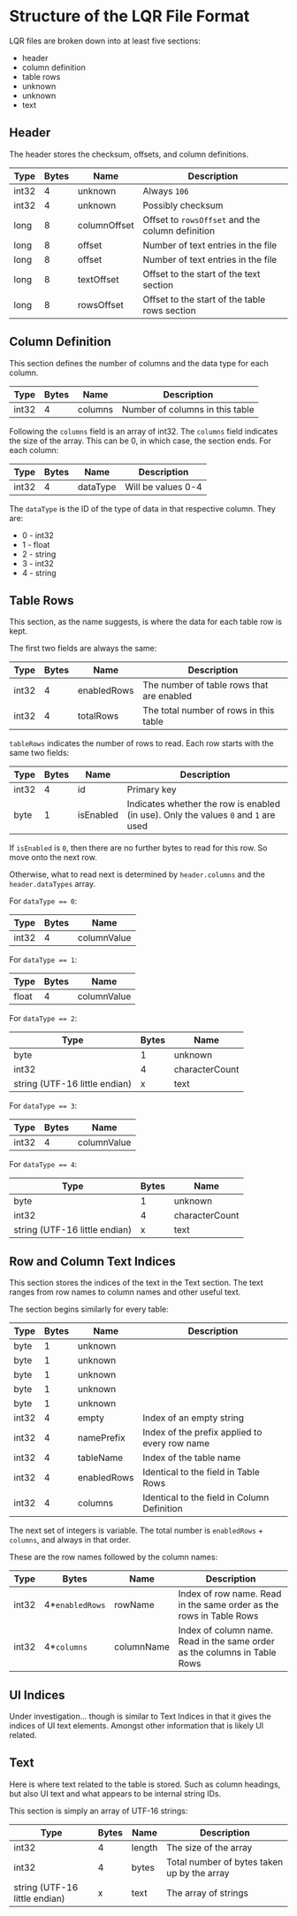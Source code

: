﻿# Structure of the LQR File Format

LQR files are broken down into at least five sections:
* header
* column definition
* table rows
* unknown
* unknown
* text

## Header

The header stores the checksum, offsets, and column definitions.

| Type  | Bytes | Name         | Description                                      |
| ----- | ----- | ------------ | ------------------------------------------------ |
| int32 | 4	    | unknown      | Always `106`                                     |
| int32	| 4	    | unknown      | Possibly checksum                                |
| long	| 8	    | columnOffset | Offset to `rowsOffset` and the column definition |
| long	| 8	    | offset       | Number of text entries in the file               |
| long	| 8	    | offset       | Number of text entries in the file               |
| long	| 8	    | textOffset   | Offset to the start of the text section          |
| long	| 8	    | rowsOffset   | Offset to the start of the table rows section    |

## Column Definition

This section defines the number of columns and the data type for each column.

| Type  | Bytes | Name        | Description                     |
| ----- | ----- | ----------- | ------------------------------- |
| int32	| 4	    | columns     | Number of columns in this table |

Following the `columns` field is an array of int32. The `columns` field indicates the size of the array.
This can be 0, in which case, the section ends. For each column:

| Type  | Bytes | Name        | Description                          |
| ----- | ----- | ----------- | ------------------------------------ |
| int32	| 4	    | dataType    | Will be values 0-4                   |

The `dataType` is the ID of the type of data in that respective column. They are:
* 0 - int32
* 1 - float
* 2 - string
* 3 - int32
* 4 - string

## Table Rows

This section, as the name suggests, is where the data for each table row is kept.

The first two fields are always the same:

| Type  | Bytes | Name        | Description                               |
| ----- | ----- | ----------- | ----------------------------------------- |
| int32	| 4	    | enabledRows | The number of table rows that are enabled |
| int32	| 4	    | totalRows   | The total number of rows in this table    |

`tableRows` indicates the number of rows to read. Each row starts with the same two fields:

| Type  | Bytes | Name      | Description                                                                         |
| ----- | ----- | --------- | ----------------------------------------------------------------------------------- |
| int32	| 4	    | id        | Primary key                                                                         |
| byte	| 1	    | isEnabled | Indicates whether the row is enabled (in use). Only the values `0` and `1` are used |

If `isEnabled` is `0`, then there are no further bytes to read for this row. So move onto the next row.

Otherwise, what to read next is determined by `header.columns` and the `header.dataTypes` array.

For `dataType == 0`:

| Type  | Bytes | Name        |
| ----- | ----- | ----------- |
| int32	| 4	    | columnValue |

For `dataType == 1`:

| Type  | Bytes | Name        |
| ----- | ----- | ----------- |
| float	| 4	    | columnValue |

For `dataType == 2`:

| Type                          | Bytes | Name           |
| ----------------------------- | ----- | -------------- |
| byte	                        | 1     | unknown        |
| int32	                        | 4	    | characterCount |
| string (UTF-16 little endian) | x	    | text           |

For `dataType == 3`:

| Type  | Bytes | Name        |
| ----- | ----- | ----------- |
| int32	| 4	    | columnValue |

For `dataType == 4`:

| Type                          | Bytes | Name           |
| ----------------------------- | ----- | -------------- |
| byte	                        | 1	    | unknown        |
| int32	                        | 4	    | characterCount |
| string (UTF-16 little endian) | x     | text           |

## Row and Column Text Indices

This section stores the indices of the text in the Text section. The text ranges from row names to column names and other
useful text.

The section begins similarly for every table:

| Type  | Bytes | Name        | Description                                   |
| ----- | ----- | ----------- | --------------------------------------------- |
| byte  | 1	    | unknown     |                                               |
| byte	| 1	    | unknown     |                                               |
| byte  | 1	    | unknown     |                                               |
| byte  | 1	    | unknown     |                                               |
| byte  | 1	    | unknown     |                                               |
| int32 | 4	    | empty       | Index of an empty string                      |
| int32 | 4	    | namePrefix  | Index of the prefix applied to every row name |
| int32 | 4	    | tableName   | Index of the table name                       |
| int32 | 4	    | enabledRows | Identical to the field in Table Rows          |
| int32 | 4	    | columns     | Identical to the field in Column Definition   |

The next set of integers is variable. The total number is `enabledRows` + `columns`, and always in that order.

These are the row names followed by the column names:

| Type  | Bytes           | Name       | Description                                                               |
| ----- | --------------- | ---------- | ------------------------------------------------------------------------- |
| int32 | 4*`enabledRows` | rowName    | Index of row name. Read in the same order as the rows in Table Rows       |
| int32 | 4*`columns`     | columnName | Index of column name. Read in the same order as the columns in Table Rows |

## UI Indices

Under investigation... though is similar to Text Indices in that it gives the indices of UI text elements. Amongst other
information that is likely UI related.

## Text

Here is where text related to the table is stored. Such as column headings, but also UI text and what appears to be
internal string IDs.

This section is simply an array of UTF-16 strings:

| Type                          | Bytes | Name           | Description                                 |
| ----------------------------- | ----- | -------------- | ------------------------------------------- |
| int32	                        | 4	    | length         | The size of the array                       |
| int32	                        | 4	    | bytes          | Total number of bytes taken up by the array |
| string (UTF-16 little endian) | x     | text           | The array of strings                        |
